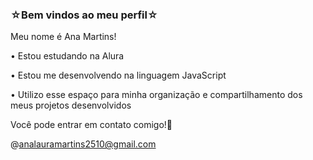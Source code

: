### ☆Bem vindos ao meu perfil☆

Meu nome é Ana Martins!

• Estou estudando na Alura

• Estou me desenvolvendo na linguagem JavaScript

• Utilizo esse espaço para minha organização e compartilhamento dos meus projetos desenvolvidos 

Você pode entrar em contato comigo!💌

@analauramartins2510@gmail.com 

